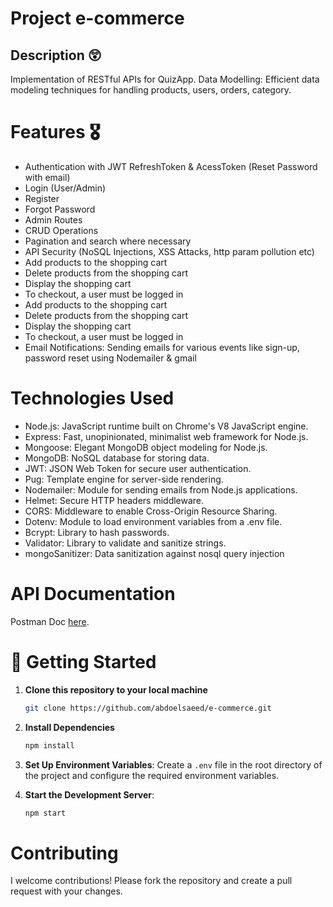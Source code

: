 # Project e-commerce

## Description 😲
Implementation of RESTful APIs for QuizApp.
Data Modelling: Efficient data modeling techniques for handling products, users, orders, category.

# Features 🎖️
- Authentication with JWT RefreshToken & AcessToken (Reset Password with email)
- Login (User/Admin)
- Register
- Forgot Password
- Admin Routes
- CRUD Operations 
- Pagination and search where necessary
- API Security (NoSQL Injections, XSS Attacks, http param pollution etc)
- Add products to the shopping cart
- Delete products from the shopping cart
- Display the shopping cart
- To checkout, a user must be logged in
- Add products to the shopping cart
- Delete products from the shopping cart
- Display the shopping cart
- To checkout, a user must be logged in
- Email Notifications: Sending emails for various events like sign-up, password reset using Nodemailer  & gmail

# Technologies Used
- Node.js: JavaScript runtime built on Chrome's V8 JavaScript engine.
- Express: Fast, unopinionated, minimalist web framework for Node.js.
- Mongoose: Elegant MongoDB object modeling for Node.js.
- MongoDB: NoSQL database for storing data.
- JWT: JSON Web Token for secure user authentication.
- Pug: Template engine for server-side rendering.
- Nodemailer: Module for sending emails from Node.js applications.
- Helmet: Secure HTTP headers middleware.
- CORS: Middleware to enable Cross-Origin Resource Sharing.
- Dotenv: Module to load environment variables from a .env file.
- Bcrypt: Library to hash passwords.
- Validator: Library to validate and sanitize strings.
- mongoSanitizer: Data sanitization against nosql query injection

# API Documentation 
Postman Doc [here](https://web.postman.co/workspace/My-Workspace~cfcd2dc7-c94a-48a7-885c-9245a114ac86/collection/32765959-66211146-d360-4dc6-bb40-ac7bba68a0c5).


# 🚀 Getting Started
1. **Clone this repository to your local machine**
    ```sh
    git clone https://github.com/abdoelsaeed/e-commerce.git
    ```

2. **Install Dependencies**
    ```sh
    npm install
    ```

3. **Set Up Environment Variables**:
    Create a `.env` file in the root directory of the project and configure the required environment variables.

4. **Start the Development Server**:
    ```sh
    npm start
    ```
# Contributing
I welcome contributions! Please fork the repository and create a pull request with your changes.